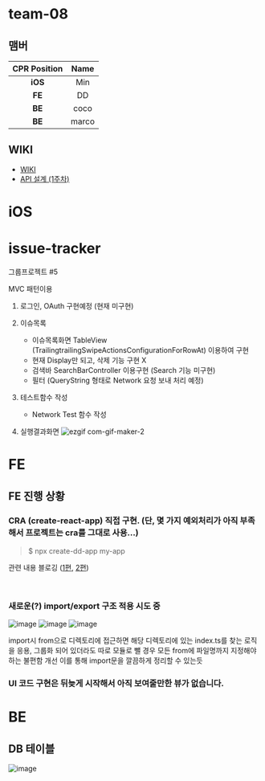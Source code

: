 # **team-08**

## 맴버

| CPR Position | Name |
| :-: | :--: |
| **iOS** | Min |  
| **FE** | DD | 
| **BE** | coco | 
| **BE** | marco | 


## WIKI
- [WIKI](https://github.com/ChoiGiSung/issue-tracker/wiki)
- [API 설계 (1주차)](https://github.com/ChoiGiSung/issue-tracker/wiki/%5BBE%5D-API-%EC%A0%95%EB%B3%B4)

# iOS

# issue-tracker
그룹프로젝트 #5

MVC 패턴이용

1. 로그인, OAuth 구현예정 (현재 미구현)

2. 이슈목록 
    - 이슈목록화면 TableView (TrailingtrailingSwipeActionsConfigurationForRowAt) 이용하여 구현
    - 현재 Display만 되고, 삭제 기능 구현 X
    - 검색바 SearchBarController 이용구현 (Search 기능 미구현)
    - 필터 (QueryString 형태로 Network 요청 보내 처리 예정)
    
3. 테스트함수 작성
    - Network Test 함수 작성

4. 실행결과화면
![ezgif com-gif-maker-2](https://user-images.githubusercontent.com/69951890/122515350-48a61a00-d048-11eb-9515-fbff18689155.gif)

# FE

## FE 진행 상황

### CRA (create-react-app) 직접 구현. (단, 몇 가지 예외처리가 아직 부족해서 프로젝트는 cra를 그대로 사용...)

> $ npx create-dd-app my-app 

관련 내용 블로깅 ([1편](https://velog.io/@jjunyjjuny/React-TS-boilerplate-%EC%A0%9C%EC%9E%91%EA%B8%B0-%ED%99%98%EA%B2%BD-%EA%B5%AC%EC%84%B1), [2편](https://velog.io/@jjunyjjuny/React-TS-boilerplate-%EC%A0%9C%EC%9E%91%EA%B8%B0-%EB%B0%B0%ED%8F%AC-%EB%B0%8F-npx))

<br/>

### 새로운(?) import/export 구조 적용 시도 중 

![image](https://user-images.githubusercontent.com/41738385/122521421-c0c40e00-d04f-11eb-90d4-1b8c911f6778.png)
![image](https://user-images.githubusercontent.com/41738385/122521454-cde0fd00-d04f-11eb-89dd-729592afdb47.png)
![image](https://user-images.githubusercontent.com/41738385/122521533-e4875400-d04f-11eb-9268-5c315a204a41.png)

import시 from으로 디렉토리에 접근하면 해당 디렉토리에 있는 index.ts를 찾는 로직을 응용, 그룹화 되어 있더라도 따로 모듈로 뺄 경우 모든 from에 파일명까지 지정해야하는 불편함 개선
이를 통해 import문을 깔끔하게 정리할 수 있는듯

### UI 코드 구현은 뒤늦게 시작해서 아직 보여줄만한 뷰가 없습니다. 




# BE

## DB 테이블
![image](https://user-images.githubusercontent.com/60220562/121634905-5ac00f80-cac0-11eb-86ca-942ec0438e40.png)
